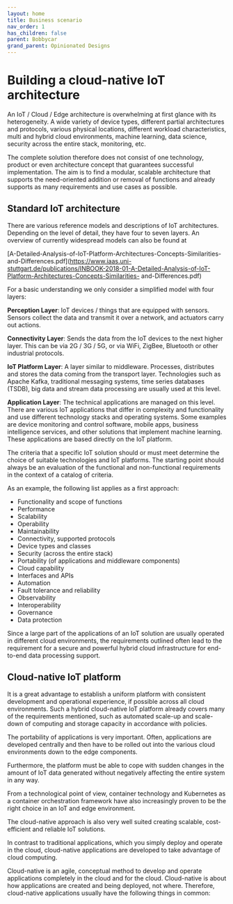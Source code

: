 ```yaml
---
layout: home
title: Business scenario
nav_order: 1
has_children: false
parent: Bobbycar
grand_parent: Opinionated Designs
---
```


# Building a cloud-native IoT architecture

An IoT / Cloud / Edge architecture is overwhelming at first glance with its heterogeneity. A wide variety of device types, different partial architectures and protocols, various physical locations, different workload characteristics, multi and hybrid cloud environments, machine learning, data science, security across the entire stack, monitoring, etc.

The complete solution therefore does not consist of one technology, product or even architecture concept that guarantees successful implementation. The aim is to find a modular, scalable architecture that supports the need-oriented addition or removal of functions and already supports as many requirements and use cases as possible.

## Standard IoT architecture
There are various reference models and descriptions of IoT architectures. Depending on the level of detail, they have four to seven layers. An overview of currently widespread models can also be found at

[A-Detailed-Analysis-of-IoT-Platform-Architectures-Concepts-Similarities- and-Differences.pdf](https://www.iaas.uni-stuttgart.de/publications/INBOOK-2018-01-A-Detailed-Analysis-of-IoT-Platform-Architectures-Concepts-Similarities- and-Differences.pdf) 

For a basic understanding we only consider a simplified model with four layers:

**Perception Layer**: IoT devices / things that are equipped with sensors. Sensors collect the data and transmit it over a network, and actuators carry out actions.

**Connectivity Layer**: Sends the data from the IoT devices to the next higher layer. This can be via 2G / 3G / 5G, or via WiFi, ZigBee, Bluetooth or other industrial protocols. 

**IoT Platform Layer**: A layer similar to middleware. Processes, distributes and stores the data coming from the transport layer. Technologies such as Apache Kafka, traditional messaging systems, time series databases (TSDB), big data and stream data processing are usually used at this level.

**Application Layer**: The technical applications are managed on this level. There are various IoT applications that differ in complexity and functionality and use different technology stacks and operating systems. Some examples are device monitoring and control software, mobile apps, business intelligence services, and other solutions that implement machine learning. These applications are based directly on the IoT platform.

The criteria that a specific IoT solution should or must meet determine the choice of suitable technologies and IoT platforms. The starting point should always be an evaluation of the functional and non-functional requirements in the context of a catalog of criteria.

As an example, the following list applies as a first approach:

- Functionality and scope of functions
- Performance
- Scalability
- Operability
- Maintainability
- Connectivity, supported protocols
- Device types and classes
- Security (across the entire stack)
- Portability (of applications and middleware components)
- Cloud capability 
- Interfaces and APIs
- Automation
- Fault tolerance and reliability
- Observability
- Interoperability
- Governance 
- Data protection

Since a large part of the applications of an IoT solution are usually operated in different cloud environments, the requirements outlined often lead to the requirement for a secure and powerful hybrid cloud infrastructure for end-to-end data processing support.

## Cloud-native IoT platform
It is a great advantage to establish a uniform platform with consistent development and operational experience, if possible across all cloud environments. Such a hybrid cloud-native IoT platform already covers many of the requirements mentioned, such as automated scale-up and scale-down of computing and storage capacity in accordance with policies. 

The portability of applications is very important. Often, applications are developed centrally and then have to be rolled out into the various cloud environments down to the edge components. 

Furthermore, the platform must be able to cope with sudden changes in the amount of IoT data generated without negatively affecting the entire system in any way. 

From a technological point of view, container technology and Kubernetes as a container orchestration framework have also increasingly proven to be the right choice in an IoT and edge environment. 

The cloud-native approach is also very well suited creating scalable, cost-efficient and reliable IoT solutions. 

In contrast to traditional applications, which you simply deploy and operate in the cloud, cloud-native applications are developed to take advantage of cloud computing. 

Cloud-native is an agile, conceptual method to develop and operate applications completely in the cloud and for the cloud. Cloud-native is about how applications are created and being deployed, not where. Therefore, cloud-native applications usually have the following things in common: